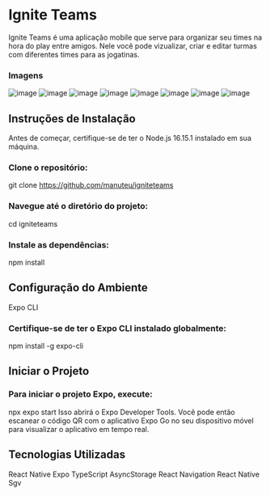 # Ignite Teams

Ignite Teams é uma aplicação mobile que serve para organizar seu times na hora do play entre amigos. 
Nele você pode vizualizar, criar e editar turmas com diferentes times para as jogatinas.

### Imagens
![image](https://github.com/manuteu/igniteteams/assets/74114950/b3a86751-6321-4c68-b9c9-11f9c62ab119)
![image](https://github.com/manuteu/igniteteams/assets/74114950/9859dbd9-0316-4d94-94f6-858151f7229c)
![image](https://github.com/manuteu/igniteteams/assets/74114950/eff8b55d-ce81-4862-a8c1-9b5b785c4337)
![image](https://github.com/manuteu/igniteteams/assets/74114950/6ff4bac9-494a-4788-b8a0-37aae04e7c1e)
![image](https://github.com/manuteu/igniteteams/assets/74114950/8fbb3660-4b8d-41d4-8d24-43860eb6933a)
![image](https://github.com/manuteu/igniteteams/assets/74114950/1a296b86-7aff-46eb-b1cf-b1500338fc06)
![image](https://github.com/manuteu/igniteteams/assets/74114950/15d7b5a9-7ddf-45f4-a789-d1072d44ed31)
![image](https://github.com/manuteu/igniteteams/assets/74114950/eb098dc8-97e5-4379-a65e-9e18812f4a48)

## Instruções de Instalação
Antes de começar, certifique-se de ter o Node.js 16.15.1 instalado em sua máquina.

### Clone o repositório:

git clone https://github.com/manuteu/igniteteams

### Navegue até o diretório do projeto:

cd igniteteams

### Instale as dependências:

npm install

## Configuração do Ambiente
Expo CLI

### Certifique-se de ter o Expo CLI instalado globalmente:

npm install -g expo-cli

## Iniciar o Projeto

### Para iniciar o projeto Expo, execute:

npx expo start
Isso abrirá o Expo Developer Tools. Você pode então escanear o código QR com o aplicativo Expo Go no seu dispositivo móvel para visualizar o aplicativo em tempo real.

## Tecnologias Utilizadas
React Native
Expo
TypeScript
AsyncStorage
React Navigation
React Native Sgv
